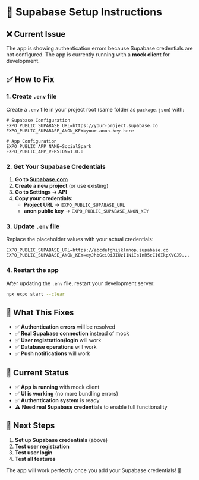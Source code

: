 # 🔧 Supabase Setup Instructions

## ❌ Current Issue
The app is showing authentication errors because Supabase credentials are not configured. The app is currently running with a **mock client** for development.

## ✅ How to Fix

### 1. Create `.env` file
Create a `.env` file in your project root (same folder as `package.json`) with:

```env
# Supabase Configuration
EXPO_PUBLIC_SUPABASE_URL=https://your-project.supabase.co
EXPO_PUBLIC_SUPABASE_ANON_KEY=your-anon-key-here

# App Configuration
EXPO_PUBLIC_APP_NAME=SocialSpark
EXPO_PUBLIC_APP_VERSION=1.0.0
```

### 2. Get Your Supabase Credentials

1. **Go to [Supabase.com](https://supabase.com)**
2. **Create a new project** (or use existing)
3. **Go to Settings → API**
4. **Copy your credentials:**
   - **Project URL** → `EXPO_PUBLIC_SUPABASE_URL`
   - **anon public key** → `EXPO_PUBLIC_SUPABASE_ANON_KEY`

### 3. Update `.env` file
Replace the placeholder values with your actual credentials:

```env
EXPO_PUBLIC_SUPABASE_URL=https://abcdefghijklmnop.supabase.co
EXPO_PUBLIC_SUPABASE_ANON_KEY=eyJhbGciOiJIUzI1NiIsInR5cCI6IkpXVCJ9...
```

### 4. Restart the app
After updating the `.env` file, restart your development server:

```bash
npx expo start --clear
```

## 🎯 What This Fixes

- ✅ **Authentication errors** will be resolved
- ✅ **Real Supabase connection** instead of mock
- ✅ **User registration/login** will work
- ✅ **Database operations** will work
- ✅ **Push notifications** will work

## 🚀 Current Status

- ✅ **App is running** with mock client
- ✅ **UI is working** (no more bundling errors)
- ✅ **Authentication system** is ready
- ⚠️ **Need real Supabase credentials** to enable full functionality

## 📝 Next Steps

1. **Set up Supabase credentials** (above)
2. **Test user registration**
3. **Test user login**
4. **Test all features**

The app will work perfectly once you add your Supabase credentials! 🎉 